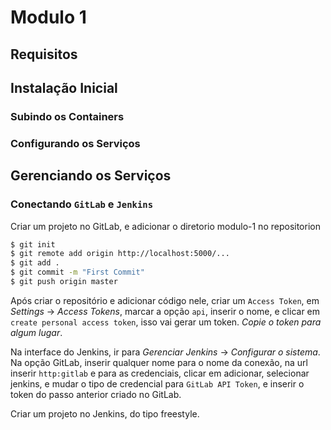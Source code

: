 # Modulo 1

## Requisitos


## Instalação Inicial

### Subindo os Containers

### Configurando os Serviços

## Gerenciando os Serviços

### Conectando `GitLab` e `Jenkins`

Criar um projeto no GitLab, e adicionar o diretorio modulo-1 no repositorion
```bash
$ git init
$ git remote add origin http://localhost:5000/...
$ git add .
$ git commit -m "First Commit"
$ git push origin master
```

Após criar o repositório e adicionar código nele, criar um `Access Token`,
em *Settings* -> *Access Tokens*, marcar a opção `api`, inserir o nome, e 
clicar em `create personal access token`, isso vai gerar um token. 
*Copie o token para algum lugar*.

Na interface do Jenkins, ir para *Gerenciar Jenkins* -> *Configurar o sistema*.
Na opção GitLab, inserir qualquer nome para o nome da conexão, na url inserir
`http:gitlab` e para as credenciais, clicar em adicionar, selecionar jenkins, 
e mudar o tipo de credencial para `GitLab API Token`, e  inserir o token
do passo anterior criado no GitLab.

Criar um projeto no Jenkins, do tipo freestyle. 